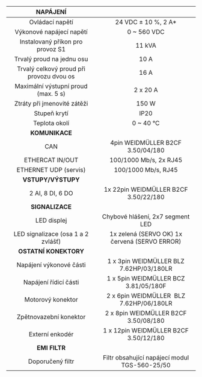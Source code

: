 | **NAPÁJENÍ** |   |
| :---: | :---: |
| Ovládací napětí | 24 VDC ± 10 %, 2 A* |
| Výkonové napájecí napětí | 0 ~ 560 VDC |
| Instalovaný příkon pro provoz S1 | 11 kVA |
| Trvalý proud na jednu osu | 10 A |
| Trvalý celkový proud při provozu dvou os | 16 A |
| Maximální výstupní proud (max. 5 s) | 2 x 20 A |
| Ztráty při jmenovité zátěži | 150 W |
| Stupeň krytí | IP20 |
| Teplota okolí | 0 ~ 40 °C |
| **KOMUNIKACE** |   |
| CAN | 4pin WEIDMÜLLER  B2CF 3.50/04/180 |
| ETHERCAT IN/OUT | 100/1000 Mb/s, 2x RJ45 |
| ETHERNET UDP (servis) | 100/1000 Mb/s, RJ45 |
| **VSTUPY/VÝSTUPY** |   |
| 2 AI, 8 DI, 6 DO | 1x 22pin WEIDMÜLLER  B2CF 3.50/22/180 |
| **SIGNALIZACE** |   |
| LED displej | Chybové hlášení, 2x7 segment LED |
| LED signalizace (osa 1 a 2 zvlášť) | 1x zelená (SERVO OK)  1x červená (SERVO ERROR) |
| **OSTATNÍ KONEKTORY** |   |
| Napájení výkonové části | 1 x 3pin WEIDMÜLLER BLZ 7.62HP/03/180LR |
| Napájení řídicí části | 1 x 5pin WEIDMÜLLER BCZ 3.81/05/180F |
| Motorový konektor | 2 x 6pin WEIDMÜLLER  BLZ 7.62HP/06/180LR |
| Zpětnovazební konektor | 2 x 8pin WEIDMÜLLER B2CF 3.50/08/180 |
| Externí enkodér | 1 x 12pin WEIDMÜLLER B2CF 3.50/12/180 |
| **EMI FILTR** |
| Doporučený filtr | Filtr obsahující napájecí modul TGS-560-25/50 |
